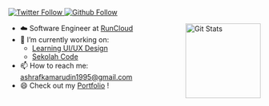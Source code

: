 <p>
  <a href="https://twitter.com/ashee_k?lang=en">
    <img alt="Twitter Follow" src="https://img.shields.io/twitter/follow/ashee_k?label=Follow&style=social">
  </a>
  
  <a href="https://github.com/ashrafkamarudin">
    <img alt="Github Follow" src="https://img.shields.io/github/followers/ashrafkamarudin?style=social">
  </a>
</p>

<a href="https://github.com/ashrafkamarudin"><img alt="Git Stats" src="https://github-readme-stats.vercel.app/api?username=ashrafkamarudin&show_icons=true" align="right" height="150"/></a>

- ☁️ Software Engineer at [RunCloud](https://runcloud.io/)
- 🔭 I’m currently working on:
  - [Learning UI/UX Design](https://www.behance.net/ashrafkamarudin)
  - [Sekolah Code](https://sekolahcode.com/)
- 📫 How to reach me: ashrafkamarudin1995@gmail.com
- 😄 Check out my [Portfolio](https://ashrafkamarudin.com/) !
